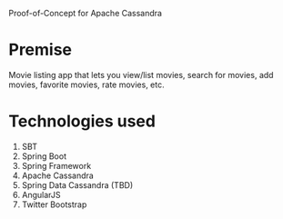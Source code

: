 Proof-of-Concept for Apache Cassandra

# Premise

Movie listing app that lets you view/list movies, search for movies, add movies, favorite movies, rate movies, etc.

# Technologies used
1. SBT
2. Spring Boot
3. Spring Framework
4. Apache Cassandra
5. Spring Data Cassandra (TBD)
6. AngularJS
7. Twitter Bootstrap